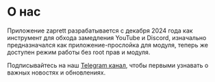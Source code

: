 # О нас

Приложение zaprett разрабатывается с декабря 2024 года как инструмент для обхода замедления YouTube и Discord, изначально предназначался как приложение-прослойка для модуля, теперь же доступен режим работы без root прав и модуля.

Подписывайтесь на наш [Telegram канал](https://t.me/zaprett_module), чтобы первыми узнавать о важных новостях и обновлениях.

